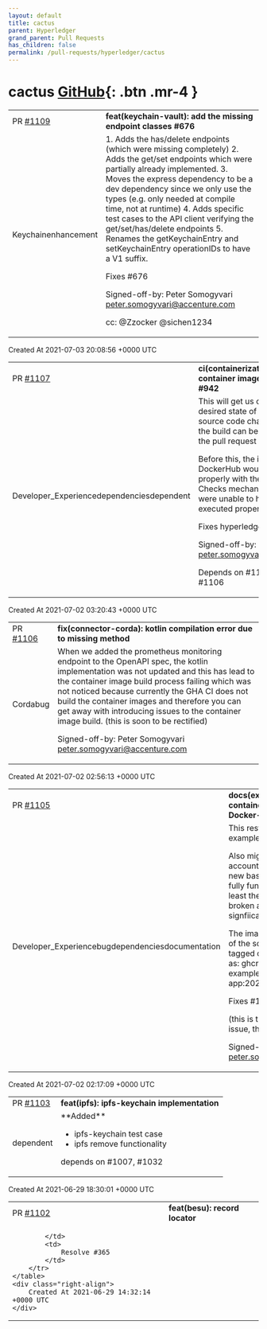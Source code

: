```yaml
---
layout: default
title: cactus
parent: Hyperledger
grand_parent: Pull Requests
has_children: false
permalink: /pull-requests/hyperledger/cactus
---
```


# cactus <span class="fs-3 right-align">[GitHub](https://github.com/hyperledger/cactus){: .btn .mr-4 }</span>


<div>
    <table>
        <tr>
            <td>
                PR <a href="https://github.com/hyperledger/cactus/pull/1109" class=".btn">#1109</a>
            </td>
            <td>
                <b>
                    feat(keychain-vault): add the missing endpoint classes #676
                </b>
            </td>
        </tr>
        <tr>
            <td>
                <span class="chip">Keychain</span><span class="chip">enhancement</span>
            </td>
            <td>
                1. Adds the has/delete endpoints (which were missing completely)
2. Adds the get/set endpoints which were partially already implemented.
3. Moves the express dependency to be a dev dependency since we only
use the types (e.g. only needed at compile time, not at runtime)
4. Adds specific test cases to the API client verifying the
get/set/has/delete endpoints
5. Renames the getKeychainEntry and setKeychainEntry operationIDs
to have a V1 suffix.

Fixes #676

Signed-off-by: Peter Somogyvari <peter.somogyvari@accenture.com>

cc: @Zzocker @sichen1234
            </td>
        </tr>
    </table>
    <div class="right-align">
        Created At 2021-07-03 20:08:56 +0000 UTC
    </div>
</div>

<div>
    <table>
        <tr>
            <td>
                PR <a href="https://github.com/hyperledger/cactus/pull/1107" class=".btn">#1107</a>
            </td>
            <td>
                <b>
                    ci(containerization): build all container images via the CI suite #942
                </b>
            </td>
        </tr>
        <tr>
            <td>
                <span class="chip">Developer_Experience</span><span class="chip">dependencies</span><span class="chip">dependent</span>
            </td>
            <td>
                This will get us closer to the desired state of affairs where any
source code change that breaks the build can be detected prior
to the pull request getting merged.

Before this, the issue was that DockerHub would not integrate
properly with the GitHub PR Checks mechanism and so we were
unable to have the checks executed properly.

Fixes hyperledger#942

Signed-off-by: Peter Somogyvari <peter.somogyvari@accenture.com>

Depends on #1105
Depends on #1106
            </td>
        </tr>
    </table>
    <div class="right-align">
        Created At 2021-07-02 03:20:43 +0000 UTC
    </div>
</div>

<div>
    <table>
        <tr>
            <td>
                PR <a href="https://github.com/hyperledger/cactus/pull/1106" class=".btn">#1106</a>
            </td>
            <td>
                <b>
                    fix(connector-corda): kotlin compilation error due to missing method
                </b>
            </td>
        </tr>
        <tr>
            <td>
                <span class="chip">Corda</span><span class="chip">bug</span>
            </td>
            <td>
                When we added the prometheus monitoring endpoint to the
OpenAPI spec, the kotlin implementation was not updated
and this has lead to the container image build process failing
which was not noticed because currently the GHA CI does not
build the container images and therefore you can get away
with introducing issues to the container image build.
(this is soon to be rectified)

Signed-off-by: Peter Somogyvari <peter.somogyvari@accenture.com>
            </td>
        </tr>
    </table>
    <div class="right-align">
        Created At 2021-07-02 02:56:13 +0000 UTC
    </div>
</div>

<div>
    <table>
        <tr>
            <td>
                PR <a href="https://github.com/hyperledger/cactus/pull/1105" class=".btn">#1105</a>
            </td>
            <td>
                <b>
                    docs(examples): migrate containers to ubuntu-20.04 Docker-in-Docker
                </b>
            </td>
        </tr>
        <tr>
            <td>
                <span class="chip">Developer_Experience</span><span class="chip">bug</span><span class="chip">dependencies</span><span class="chip">documentation</span>
            </td>
            <td>
                This restores the supply chain example app into a working state.

Also migrated the carbon accounting example app onto the new base
image, but that one isn't fully functional just yet (but at least the
contanier build isn't broken anymore which is already signfiicant
progress.)

The image built from this revision of the source code has been
tagged on the container registry as:
ghcr.io/hyperledger/cactus-example-supply-chain-app:2021-07-01--fix-1063-v2

Fixes #1063

(this is the second try to fix that issue, the previous one failed)

Signed-off-by: Peter Somogyvari <peter.somogyvari@accenture.com>
            </td>
        </tr>
    </table>
    <div class="right-align">
        Created At 2021-07-02 02:17:09 +0000 UTC
    </div>
</div>

<div>
    <table>
        <tr>
            <td>
                PR <a href="https://github.com/hyperledger/cactus/pull/1103" class=".btn">#1103</a>
            </td>
            <td>
                <b>
                    feat(ipfs): ipfs-keychain implementation
                </b>
            </td>
        </tr>
        <tr>
            <td>
                <span class="chip">dependent</span>
            </td>
            <td>
                **Added**

- ipfs-keychain test case
- ipfs remove functionality

depends on #1007, #1032
            </td>
        </tr>
    </table>
    <div class="right-align">
        Created At 2021-06-29 18:30:01 +0000 UTC
    </div>
</div>

<div>
    <table>
        <tr>
            <td>
                PR <a href="https://github.com/hyperledger/cactus/pull/1102" class=".btn">#1102</a>
            </td>
            <td>
                <b>
                    feat(besu): record locator
                </b>
            </td>
        </tr>
        <tr>
            <td>
                
            </td>
            <td>
                Resolve #365 
            </td>
        </tr>
    </table>
    <div class="right-align">
        Created At 2021-06-29 14:32:14 +0000 UTC
    </div>
</div>


